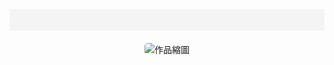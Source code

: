 <html>
<head>
  <meta charset="UTF-8">
  <title>創作 Art Works – 曹睿凡 – Ruifan Cao</title>
  <meta name="viewport" content="width=device-width, initial-scale=1.0">
  <link rel="stylesheet" type="text/css" href="/style.css" />
  <style>
    .carousel { text-align: center; margin-top: 20px; }
    .carousel img { max-width: 300px; height: auto; border-radius: 5px; cursor: pointer; }
    nav { background-color: #f4f4f4; padding: 10px 0; text-align: center; }
    nav ul { list-style: none; padding: 0; }
    nav ul li { display: inline; margin: 0 15px; }
    nav ul li a { text-decoration: none; color: #333; }
  </style>
</head>
<body>
  <nav>
    <ul>
      <!-- <li><a href="/mywork/">works</a></li> -->
      <!-- <li><a href="/exhibitions/">exhibitions</a></li> -->
      <!-- <li><a href="/about/">about</a></li> -->
      <!-- <li><a href="/contact/">contact</a></li> -->
    </ul>
  </nav>
  <div class="carousel">
    <img id="carousel-image" src="/images/jpg/jpg-s/01sheepdog.jpg" alt="作品縮圖">
  </div>
  <script>
    const works = [
      { thumb: "/images/jpg/jpg-s/1-s.jpg", url: "/https://rfanc.github.io/01sheepdog.html", alt: "牧羊犬" },
      { thumb: "/images/jpg/jpg-s/2-s.jpg", url: "/https://rfanc.github.io/02Tip/", alt: "躍起" },
      { thumb: "/images/jpg/jpg-s/3-s.jpg", url: "/https://rfanc.github.io/03fish.html", alt: "魚都知道方向了" },
      { thumb: "/images/jpg/jpg-s/4-s.jpg", url: "/https://rfanc.github.io/04Locked.html", alt: "大象的鼻子反鎖了門" },
      { thumb: "/images/jpg/jpg-s/5-s.jpg", url: "/https://rfanc.github.io/05sedimentary.html", alt: "沈積岩" },
      { thumb: "/images/jpg/jpg-s/6-s.jpg", url: "/https://rfanc.github.io/06Blank.html", alt: "支起空白" },
      { thumb: "/images/jpg/jpg-s/7-s.jpg", url: "/https://rfanc.github.io/07Kite.html", alt: "風箏線" },
      { thumb: "/images/jpg/jpg-s/8-s.jpg", url: "/https://rfanc.github.io/08direction.html", alt: "到達的地方" },
      { thumb: "/images/jpg/jpg-s/9-s.jpg", url: "/https://rfanc.github.io/09Knight.html", alt: "騎士" },
      { thumb: "/images/jpg/jpg-s/10-s.jpg", url: "/https://rfanc.github.io/10Place.html", alt: "置" },
      { thumb: "/images/jpg/jpg-s/11-s.jpg", url: "/https://rfanc.github.io/11free.html", alt: "自由" }
    ];
    let currentIndex = 0;
const imageElement = document.getElementById("carousel-image");

function updateImage() {
  imageElement.src = works[currentIndex].thumb;
  imageElement.alt = works[currentIndex].alt;
}

imageElement.addEventListener("click", () => {
  window.open(works[currentIndex].url, "_blank");
  currentIndex = (currentIndex + 1) % works.length; // 在點擊後才遞增
  updateImage();
});

setInterval(() => {
  currentIndex = (currentIndex + 1) % works.length;
  updateImage();
}, 5000);

updateImage();
  </script>
</body>
</html>
